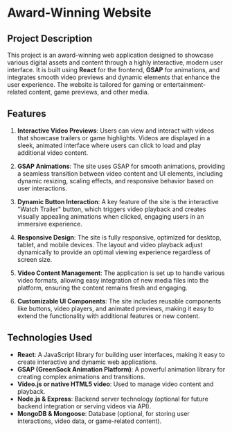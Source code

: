 # Award-Winning Website

## Project Description

This project is an award-winning web application designed to showcase various digital assets and content through a highly interactive, modern user interface. It is built using **React** for the frontend, **GSAP** for animations, and integrates smooth video previews and dynamic elements that enhance the user experience. The website is tailored for gaming or entertainment-related content, game previews, and other media.

## Features

1. **Interactive Video Previews**:
   Users can view and interact with videos that showcase trailers or game highlights. Videos are displayed in a sleek, animated interface where users can click to load and play additional video content.

2. **GSAP Animations**:
   The site uses GSAP for smooth animations, providing a seamless transition between video content and UI elements, including dynamic resizing, scaling effects, and responsive behavior based on user interactions.

3. **Dynamic Button Interaction**:
   A key feature of the site is the interactive "Watch Trailer" button, which triggers video playback and creates visually appealing animations when clicked, engaging users in an immersive experience.

4. **Responsive Design**:
   The site is fully responsive, optimized for desktop, tablet, and mobile devices. The layout and video playback adjust dynamically to provide an optimal viewing experience regardless of screen size.

5. **Video Content Management**:
   The application is set up to handle various video formats, allowing easy integration of new media files into the platform, ensuring the content remains fresh and engaging.

6. **Customizable UI Components**:
   The site includes reusable components like buttons, video players, and animated previews, making it easy to extend the functionality with additional features or new content.

## Technologies Used

- **React**: A JavaScript library for building user interfaces, making it easy to create interactive and dynamic web applications.
- **GSAP (GreenSock Animation Platform)**: A powerful animation library for creating complex animations and transitions.
- **Video.js or native HTML5 video**: Used to manage video content and playback.
- **Node.js & Express**: Backend server technology (optional for future backend integration or serving videos via API).
- **MongoDB & Mongoose**: Database (optional, for storing user interactions, video data, or game-related content).
